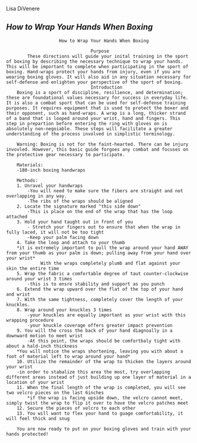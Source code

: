 Lisa DiVenere
## _How to Wrap Your Hands When Boxing_
 
                        How to Wrap Your Hands When Boxing

                                    Purpose
            These directions will guide your inital training in the sport of boxing by describing the necessary technique to wrap your hands. This will be important to complete when participating in the sport of boxing. Hand-wraps protect your hands from injury, even if you are wearing boxing gloves. It will also aid in any situation necessary for self-defense and enlighten your perspective of the sport of boxing.   
                                    Introduction
        Boxing is a sport of discipline, resilience, and determination; these are foundational values necessary for success in everyday life. It is also a combat sport that can be used for self-defense training purposes. It requires equipment that is used to protect the boxer and their opponent, such as hand-wraps. A wrap is a long, thicker strand of a band that is looped around your wrist, hand and fingers. This step in prepartion before entering the ring with gloves on is absolutely non-negoiable. These steps will facilitate a greater understanding of the process involved in simplistic terminology.
        
        Warning: Boxing is not for the faint-hearted. There can be injury invovled. However, this basic guide forgoes any combat and focuses on the protective gear necessary to participate. 
        
        Materials:
        -180-inch boxing handwraps
        
        Methods:
        1. Unravel your handwraps
            -You will need to make sure the fibers are straight and not overlapping in any way.
            -The ribs of the wraps should be aligned
        2. Locate the signature marked "this side down"
            -This is place on the end of the wrap that has the loop attached
        3. Hold your hand taught out in front of you
            - Stretch your fingers out to ensure that when the wrap in fully laced, it will not be too tight
            -Keep your palm facing down
        4. Take the loop and attach to your thumb
        *it is extremely important to pull the wrap around your hand AWAY from your thumb as your palm is down; pulling away from your hand over your wrist*
                 With the wraps completely plumb and flat against your skin the entire time
        5. Wrap the fabric a comfortable degree of taut counter-clockwise around your wrist 3 times
            -this is to ensre stability and support as you punch
        6. Extend the wrap upward over the flat of the top of your hand and wrist 
        7. With the same tightness, completely cover the length of your knuckles. 
        8. Wrap around your knuckles 3 times
            -your knuckles are equally important as your wrist with this wrapping procedure
            -your knuckle coverage offers greater impact prevention
        9. You will the cross the back of your hand diagnoally in a downward motion to meet wrist
            -At this point, the wraps should be comfortbaly tight with about a hald-inch thickness
        *You will notice the wraps shortening, leaving you with about a foot of material left to wrap around your hand*
        10. Utilize the remainder of the wrap to thicken the layers around your wrist
        -in order to stabalize this area the most, try overlapping different areas instead of just building up one layer of material in a location of your wrist
        11. When the final length of the wrap is completed, you will see two velcro pieces on the last 6inches
            *if the wrap is facing upside down, the velcro cannot meet, simply twist the wrap to flip it over to have the velcro patches meet
        12. Secure the pieces of velcro to each other
        13. You will want to flex your hand to guage comfortability, it will feel thick and snug
        
        You are now ready to put on your boxing gloves and train with your hands protected!
        
        
        

